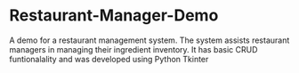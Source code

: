 # Restaurant-Manager-Demo
A demo for a restaurant management system. The system assists restaurant managers in managing their ingredient inventory. It has basic CRUD funtionalality and was developed using Python Tkinter 
